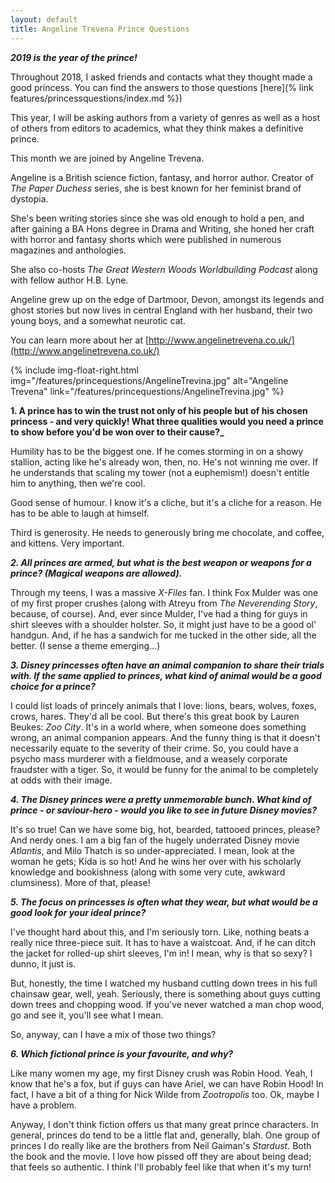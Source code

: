 ```yaml
---
layout: default
title: Angeline Trevena Prince Questions
---
```


**_2019 is the year of the prince!_**

Throughout 2018, I asked friends and contacts what they thought made a good princess. You can find the answers to those questions [here](% link features/princessquestions/index.md %}) 


This year, I will be asking authors from a variety of genres as well as a host of others from editors to academics, what they think makes a definitive prince.

This month we are joined by Angeline Trevena. 

Angeline is a British science fiction, fantasy, and horror author. Creator of *The Paper Duchess* series, she is best known for her feminist brand of dystopia.

She's been writing stories since she was old enough to hold a pen, and after gaining a BA Hons degree in Drama and Writing, she honed her craft with horror and fantasy shorts which were published in numerous magazines and anthologies.

She also co-hosts *The Great Western Woods Worldbuilding Podcast* along with fellow author H.B. Lyne.

Angeline grew up on the edge of Dartmoor, Devon, amongst its legends and ghost stories but now lives in central England with her husband, their two young boys, and a somewhat neurotic cat.

You can learn more about her at [http://www.angelinetrevena.co.uk/](http://www.angelinetrevena.co.uk/)

{% include img-float-right.html 
    img="/features/princequestions/AngelineTrevina.jpg" 
    alt="Angeline Trevena" 
    link="/features/princequestions/AngelineTrevina.jpg"
%}

**1. A prince has to win the trust not only of his people but of his chosen princess - and very quickly! What three qualities would you need a prince to show before you'd be won over to their cause?_**

Humility has to be the biggest one. If he comes storming in on a showy stallion, acting like he's already won, then, no. He's not winning me over. If he understands that scaling my tower (not a euphemism!) doesn't entitle him to anything, then we're cool. 

Good sense of humour. I know it's a cliche, but it's a cliche for a reason. He has to be able to laugh at himself. 

Third is generosity. He needs to generously bring me chocolate, and coffee, and kittens. Very important.

**_2. All princes are armed, but what is the best weapon or weapons for a prince? (Magical weapons are allowed)._**

Through my teens, I was a massive *X-Files* fan. I think Fox Mulder was one of my first proper crushes (along with Atreyu from *The Neverending Story*, because, of course). And, ever since Mulder, I've had a thing for guys in shirt sleeves with a shoulder holster. So, it might just have to be a good ol' handgun. And, if he has a sandwich for me tucked in the other side, all the better. (I sense a theme emerging...)

**_3. Disney princesses often have an animal companion to share their trials with. If the same applied to princes, what kind of animal would be a good choice for a prince?_**

I could list loads of princely animals that I love: lions, bears, wolves, foxes, crows, hares. They'd all be cool. But there's this great book by Lauren Beukes: *Zoo City*. It's in a world where, when someone does something wrong, an animal companion appears. And the funny thing is that it doesn't necessarily equate to the severity of their crime. So, you could have a psycho mass murderer with a fieldmouse, and a weasely corporate fraudster with a tiger. So, it would be funny for the animal to be completely at odds with their image.

**_4. The Disney princes were a pretty unmemorable bunch. What kind of prince - or saviour-hero - would you like to see in future Disney movies?_**

It's so true! Can we have some big, hot, bearded, tattooed princes, please? And nerdy ones. I am a big fan of the hugely underrated Disney movie *Atlantis*, and Milo Thatch is so under-appreciated. I mean, look at the woman he gets; Kida is so hot! And he wins her over with his scholarly knowledge and bookishness (along with some very cute, awkward clumsiness). More of that, please!

**_5. The focus on princesses is often what they wear, but what would be a good look for your ideal prince?_**

I've thought hard about this, and I'm seriously torn. Like, nothing beats a really nice three-piece suit. It has to have a waistcoat. And, if he can ditch the jacket for rolled-up shirt sleeves, I'm in! I mean, why is that so sexy? I dunno, it just is. 

But, honestly, the time I watched my husband cutting down trees in his full chainsaw gear, well, yeah. Seriously, there is something about guys cutting down trees and chopping wood. If you've never watched a man chop wood, go and see it, you'll see what I mean. 

So, anyway, can I have a mix of those two things?

**_6. Which fictional prince is your favourite, and why?_**

Like many women my age, my first Disney crush was Robin Hood. Yeah, I know that he's a fox, but if guys can have Ariel, we can have Robin Hood! In fact, I have a bit of a thing for Nick Wilde from *Zootropolis* too. Ok, maybe I have a problem. 

Anyway, I don't think fiction offers us that many great prince characters. In general, princes do tend to be a little flat and, generally, blah. One group of princes I do really like are the brothers from Neil Gaiman's *Stardust*. Both the book and the movie. I love how pissed off they are about being dead; that feels so authentic. I think I'll probably feel like that when it's my turn!